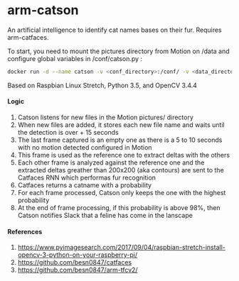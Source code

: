 # arm-catson
An artificial intelligence to identify cat names bases on their fur. Requires arm-catfaces.

To start, you need to mount the pictures directory from Motion on /data and configure global variables in /conf/catson.py :
```bash
docker run -d --name catson -v <conf_directory>:/conf/ -v <data_directory>:/data besn0847/arm-catson
```

Based on Raspbian Linux Stretch, Python 3.5, and OpenCV 3.4.4

#### Logic

 1. Catson listens for new files in the Motion pictures/ directory
 2. When new files are added, it stores each new file name and waits until the detection is over + 15 seconds
 3. The last frame captured is an empty one as there is a 5 to 10 seconds with no motion detected configured in Motion
 4. This frame is used as the reference one to extract deltas with the others
 5. Each other frame is analyzed against the reference one and the extracted deltas greather than 200x200 (aka contours) are sent to the Catfaces RNN which performas fur recognition
 6. Catfaces returns a catname with a probability 
 7. For each frame processed, Catson only keeps the one with the highest probability
 8. At the end of frame processing, if this probability is above 98%, then Catson notifies Slack that a feline has come in the lanscape

#### References
1. https://www.pyimagesearch.com/2017/09/04/raspbian-stretch-install-opencv-3-python-on-your-raspberry-pi/
2. https://github.com/besn0847/catfaces 
3. https://github.com/besn0847/arm-tfcv2/

